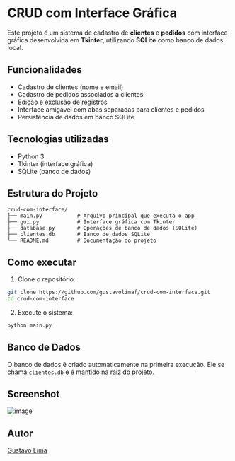# CRUD com Interface Gráfica

Este projeto é um sistema de cadastro de **clientes** e **pedidos** com interface gráfica desenvolvida em **Tkinter**, utilizando **SQLite** como banco de dados local.

## Funcionalidades

* Cadastro de clientes (nome e email)
* Cadastro de pedidos associados a clientes
* Edição e exclusão de registros
* Interface amigável com abas separadas para clientes e pedidos
* Persistência de dados em banco SQLite

## Tecnologias utilizadas

* Python 3
* Tkinter (interface gráfica)
* SQLite (banco de dados)

## Estrutura do Projeto

```
crud-com-interface/
├── main.py           # Arquivo principal que executa o app
├── gui.py            # Interface gráfica com Tkinter
├── database.py       # Operações de banco de dados (SQLite)
├── clientes.db       # Banco de dados SQLite
└── README.md         # Documentação do projeto
```

## Como executar

1. Clone o repositório:

```bash
git clone https://github.com/gustavolimaf/crud-com-interface.git
cd crud-com-interface
```

2. Execute o sistema:

```bash
python main.py
```

## Banco de Dados

O banco de dados é criado automaticamente na primeira execução. Ele se chama `clientes.db` e é mantido na raiz do projeto.

## Screenshot

![image](https://github.com/user-attachments/assets/2fbbabb3-1445-4c9e-8968-ef8fb2444154)


## Autor

[Gustavo Lima](https://github.com/gustavolimaf)
